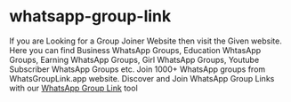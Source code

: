 # whatsapp-group-link
If you are Looking for a Group Joiner Website then visit the Given website. Here you can find Business WhatsApp Groups, Education WhtasApp Groups, Earning WhatsApp Groups, Girl WhatsApp Groups, Youtube Subscriber WhatsApp Groups etc. Join 1000+ WhatsApp groups from WhatsGroupLink.app website. 
Discover and Join WhatsApp Group Links with our [WhatsApp Group Link](http:whatsgrouplink.app) tool
